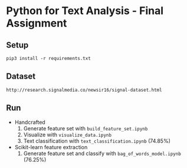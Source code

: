 # Python for Text Analysis - Final Assignment

## Setup
    pip3 install -r requirements.txt

## Dataset
    http://research.signalmedia.co/newsir16/signal-dataset.html
      
## Run  
 * Handcrafted
    1. Generate feature set with `build_feature_set.ipynb` 
    2. Visualize with `visualize_data.ipynb`
    3. Text classification with `text_classification.ipynb` (74.85%)
 * Scikit-learn feature extraction
    1. Generate feature set and classify with `bag_of_words_model.ipynb` (76.25%)

